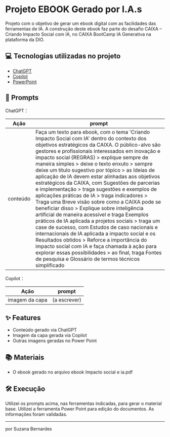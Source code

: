 
# Projeto EBOOK Gerado por I.A.s


Projeto com o objetivo de gerar um ebook digital com as facilidades das ferramentas de IA.
A construção deste ebook faz parte do desafio CAIXA – Criando Impacto Social com IA, no CAIXA BootCamp IA Generativa na plataforma da DIO. 


## 💻 Tecnologias utilizadas no projeto

- [ChatGPT](https://chat.openai.com/) 
- [Copilot](https://copilot.microsoft.com/)
- [PowerPoint](https://www.microsoft.com/en/microsoft-365/powerpoint)


## 🧠 Prompts

ChatGPT：

|   Ação   | prompt                                                                                                                                                                                                                                                                         |
| :------: | ------------------------------------------------------------------------------------------------------------------------------------------------------------------------------------------------------------------------------------------------------------------------------ |
| conteúdo | Faça um texto para ebook, com o tema 'Criando Impacto Social com IA' dentro do contexto dos objetivos estratégicos da CAIXA. O público-alvo são gestores e profissionais interessados em inovação e impacto social {REGRAS} > explique sempre de maneira simples > deixe o texto enxuto > sempre deixe um título sugestivo por tópico > as Ideias de aplicação de IA devem estar alinhadas aos objetivos estratégicos da CAIXA, com Sugestões de parcerias e implementação > traga sugestões e exemplos de aplicações práticas de IA > traga indicadores > Traga uma Breve visão sobre como a CAIXA pode se beneficiar disso > Explique sobre inteligência artificial de maneira acessível e traga Exemplos práticos de IA aplicada a projetos sociais > traga um case de sucesso, com Estudos de caso nacionais e internacionais de IA aplicada a impacto social e os Resultados obtidos > Reforce a importância do impacto social com IA e faça chamada à ação para explorar essas possibilidades > ao final, traga Fontes de pesquisa e Glossário de termos técnicos simplificado |


Copilot：

|  Ação  | prompt                                                                                 |
| :----: | -------------------------------------------------------------------------------------- |
| imagem da capa | (a escrever) |

## ✨ Features

- Conteúdo gerado via ChatGPT
- Imagem da capa gerada via Copilot
- Outras imagens geradas no Power Point

## 📚 Materiais

- O ebook gerado no arquivo ebook Impacto social e ia.pdf

## 🛠️ Execução

Utilizei os prompts acima, nas ferramentas indicadas, para gerar o material base.
Utilizei a ferramenta Power Point para edição do documentos. 
As informações foram validadas.


---

por Suzana Bernardes

